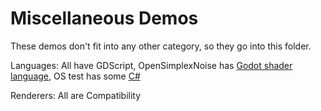 # Miscellaneous Demos

These demos don't fit into any other category, so they go into this folder.

Languages: All have GDScript, OpenSimplexNoise has
[Godot shader language](https://docs.godotengine.org/en/latest/tutorials/shaders/shader_reference/shading_language.html),
OS test has some
[C#](https://docs.godotengine.org/en/latest/tutorials/scripting/c_sharp/index.html)

Renderers: All are Compatibility
